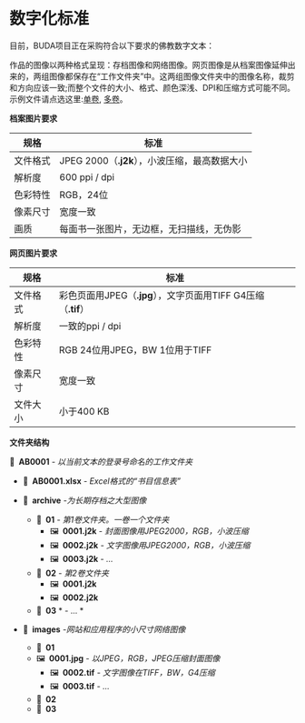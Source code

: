 # 数字化标准

目前，BUDA项目正在采购符合以下要求的佛教数字文本：

作品的图像以两种格式呈现：存档图像和网络图像。网页图像是从档案图像延伸出来的，两组图像都保存在“工作文件夹”中。这两组图像文件夹中的图像名称，裁剪和方向应该一致;而整个文件的大小、格式、颜色深浅、DPI和压缩方式可能不同。示例文件请点选这里:[单卷](haha.jpg), [多卷](haha.jpg)。

**档案图片要求**

|规格|标准|
| ------------ | ------------- |
|文件格式| JPEG 2000（**.j2k**），小波压缩，最高数据大小
|解析度| 600 ppi / dpi |
|色彩特性| RGB，24位|
|像素尺寸|宽度一致|
|画质|每面书一张图片，无边框，无扫描线，无伪影

**网页图片要求**

|规格|标准|
| ------------ | ------------- |
|文件格式|彩色页面用JPEG（**.jpg**），文字页面用TIFF G4压缩（**.tif**）
|解析度|一致的ppi / dpi |
|色彩特性| RGB 24位用JPEG，BW 1位用于TIFF |
|像素尺寸|宽度一致|
|文件大小|小于400 KB |

**文件夹结构**

📂 **AB0001** *- 以当前文本的登录号命名的工作文件夹*

* 📄 **AB0001.xlsx** *-  Excel格式的“书目信息表”*
* 📂 **archive** *-为长期存档之大型图像*
    * 📂 **01** *- 第1卷文件夹。一卷一个文件夹*
        * 🖼 **0001.j2k** *- 封面图像用JPEG2000，RGB，小波压缩*
        * 🖼 **0002.j2k** *-  文字图像用JPEG2000，RGB，小波压缩*
        * 🖼 **0003.j2k** *-  ...*
    * 📂 **02** *- 第2卷文件夹*
        * 🖼 **0001.j2k**
        * 🖼 **0002.j2k**
    * 📁 **03** * -  ... *

* 📂 **images** *-网站和应用程序的小尺寸网络图像*
    * 📂 **01**
     * 🖼 **0001.jpg** *- 以JPEG，RGB，JPEG压缩封面图像*
        * 🖼 **0002.tif** *- 文字图像在TIFF，BW，G4压缩*
        * 🖼 **0003.tif** *-  ...*
    * 📁 **02**
	 * 📁 **03**

